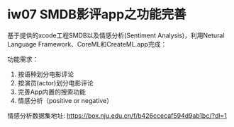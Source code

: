 # iw07 SMDB影评app之功能完善

基于提供的xcode工程SMDB以及情感分析(Sentiment Analysis)，利用Netural Language Framework、CoreML和CreateML.app完成：

功能需求：

1. 按语种划分电影评论
2. 按演员(actor)划分电影评论
3. 完善App内置的搜索功能
4. 情感分析（positive or negative）



情感分析数据集地址: https://box.nju.edu.cn/f/b426ccecaf594d9ab1bc/?dl=1
